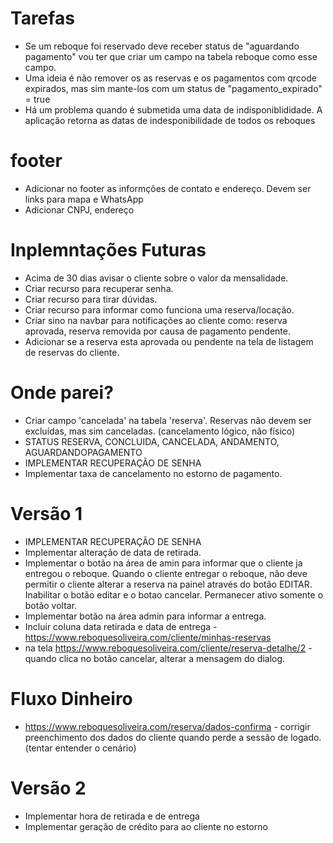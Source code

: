 


# Tarefas
* Se um reboque foi reservado deve receber status de "aguardando pagamento" vou ter que criar 
um campo na tabela reboque como esse campo.
* Uma ideia é não remover os as reservas e os pagamentos com qrcode expirados, mas sim mante-los
com um status de "pagamento_expirado" = true
* Há um problema quando é submetida uma data de indisponiblididade. A aplicação retorna as datas
de indesponibilidade de todos os reboques


# footer
* Adicionar no footer as informções de contato e endereço. Devem ser links para mapa e WhatsApp
* Adicionar CNPJ, endereço

# Inplemntações Futuras
* Acima de 30 dias avisar o cliente sobre o valor da mensalidade.
* Criar recurso para recuperar senha.
* Criar recurso para tirar dúvidas.
* Criar recurso para informar como funciona uma reserva/locação.
* Criar sino na navbar para notificações ao cliente como: reserva aprovada, reserva removida por causa
    de pagamento pendente.
* Adicionar  se a reserva esta aprovada ou pendente na tela de listagem de reservas do cliente.


# Onde parei?
* Criar campo 'cancelada' na tabela 'reserva'. Reservas não devem ser excluídas, mas sim canceladas. (cancelamento  lógico, não físico)
* STATUS RESERVA, CONCLUIDA, CANCELADA, ANDAMENTO, AGUARDANDOPAGAMENTO
* IMPLEMENTAR RECUPERAÇÃO DE SENHA
* Implementar taxa de cancelamento no estorno de pagamento.


# Versão 1
* IMPLEMENTAR RECUPERAÇÃO DE SENHA
* Implementar alteração de data de retirada.
* Implementar o botão na área de amin para informar que o cliente ja entregou o reboque. Quando o cliente entregar o reboque, não deve permitir o cliente alterar a reserva na painel através do botão EDITAR. Inabilitar o botão editar e o botao cancelar. Permanecer ativo somente o botão voltar.
* Implementar botão na área admin para informar a entrega.
* Incluir coluna data retirada e data de entrega -  https://www.reboquesoliveira.com/cliente/minhas-reservas
* na tela https://www.reboquesoliveira.com/cliente/reserva-detalhe/2 - quando clica no botão cancelar, alterar a mensagem do dialog.

# Fluxo Dinheiro
* https://www.reboquesoliveira.com/reserva/dados-confirma - corrigir preenchimento dos dados do cliente quando perde a sessão de logado. (tentar entender o cenário)



# Versão 2
* Implementar hora de retirada e de entrega
* Implementar geração de crédito para ao cliente no estorno
